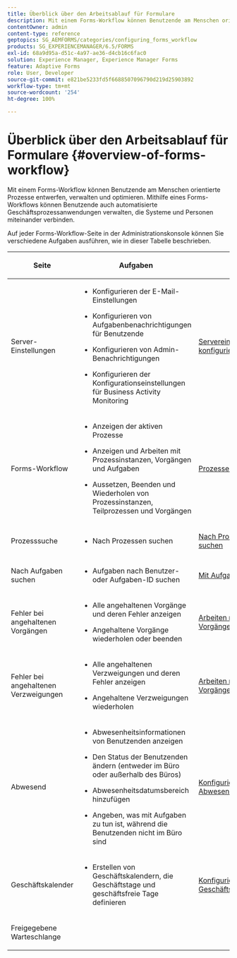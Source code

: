 ```yaml
---
title: Überblick über den Arbeitsablauf für Formulare
description: Mit einem Forms-Workflow können Benutzende am Menschen orientierte Prozesse entwerfen, verwalten und optimieren. Mithilfe eines Forms-Workflows können Benutzende auch automatisierte Geschäftsprozessanwendungen verwalten, die Systeme und Personen miteinander verbinden.
contentOwner: admin
content-type: reference
geptopics: SG_AEMFORMS/categories/configuring_forms_workflow
products: SG_EXPERIENCEMANAGER/6.5/FORMS
exl-id: 68a9d95a-d51c-4a97-ae36-d4cb16c6fac0
solution: Experience Manager, Experience Manager Forms
feature: Adaptive Forms
role: User, Developer
source-git-commit: e821be5233fd5f6688507096790d219d25903892
workflow-type: tm+mt
source-wordcount: '254'
ht-degree: 100%

---
```


# Überblick über den Arbeitsablauf für Formulare {#overview-of-forms-workflow}

Mit einem Forms-Workflow können Benutzende am Menschen orientierte Prozesse entwerfen, verwalten und optimieren. Mithilfe eines Forms-Workflows können Benutzende auch automatisierte Geschäftsprozessanwendungen verwalten, die Systeme und Personen miteinander verbinden.

Auf jeder Forms-Workflow-Seite in der Administrationskonsole können Sie verschiedene Aufgaben ausführen, wie in dieser Tabelle beschrieben.

<table>
 <thead>
  <tr>
   <th><p>Seite</p></th>
   <th><p>Aufgaben</p></th>
   <th><p>Siehe</p></th>
  </tr>
 </thead>
 <tbody>
  <tr>
   <td><p>Server-Einstellungen</p></td>
   <td>
    <ul>
     <li><p>Konfigurieren der E-Mail-Einstellungen</p></li>
     <li><p>Konfigurieren von Aufgabenbenachrichtigungen für Benutzende</p></li>
     <li><p>Konfigurieren von Admin-Benachrichtigungen</p></li>
     <li><p>Konfigurieren der Konfigurationseinstellungen für Business Activity Monitoring </p></li>
    </ul></td>
   <td><p><a href="/help/forms/using/admin-help/configuring-server-settings.md#configuring-server-settings">Servereinstellungen konfigurieren</a></p></td>
  </tr>
  <tr>
   <td><p>Forms-Workflow</p></td>
   <td>
    <ul>
     <li><p>Anzeigen der aktiven Prozesse</p></li>
     <li><p>Anzeigen und Arbeiten mit Prozessinstanzen, Vorgängen und Aufgaben</p></li>
     <li><p>Aussetzen, Beenden und Wiederholen von Prozessinstanzen, Teilprozessen und Vorgängen</p></li>
    </ul></td>
   <td><p><a href="/help/forms/using/admin-help/processes.md#managing-processes">Prozesse verwalten</a></p></td>
  </tr>
  <tr>
   <td><p>Prozesssuche</p></td>
   <td>
    <ul>
     <li><p>Nach Prozessen suchen</p></li>
    </ul></td>
   <td><p><a href="/help/forms/using/admin-help/searching-process-instances.md#searching-for-process-instances">Nach Prozessinstanzen suchen</a></p></td>
  </tr>
  <tr>
   <td><p>Nach Aufgaben suchen</p></td>
   <td>
    <ul>
     <li><p>Aufgaben nach Benutzer- oder Aufgaben-ID suchen</p></li>
    </ul></td>
   <td><p><a href="/help/forms/using/admin-help/tasks.md#working-with-tasks">Mit Aufgaben arbeiten</a></p></td>
  </tr>
  <tr>
   <td><p>Fehler bei angehaltenen Vorgängen</p></td>
   <td>
    <ul>
     <li><p>Alle angehaltenen Vorgänge und deren Fehler anzeigen</p></li>
     <li><p>Angehaltene Vorgänge wiederholen oder beenden</p></li>
    </ul></td>
   <td><p><a href="/help/forms/using/admin-help/stalled-operations-branches.md#working-with-stalled-operations-and-branches">Arbeiten mit angehaltenen Vorgängen und Zweigen</a></p></td>
  </tr>
  <tr>
   <td><p>Fehler bei angehaltenen Verzweigungen</p></td>
   <td>
    <ul>
     <li><p>Alle angehaltenen Verzweigungen und deren Fehler anzeigen</p></li>
     <li><p>Angehaltene Verzweigungen wiederholen</p></li>
    </ul></td>
   <td><p><a href="/help/forms/using/admin-help/stalled-operations-branches.md#working-with-stalled-operations-and-branches">Arbeiten mit angehaltenen Vorgängen und Zweigen</a></p></td>
  </tr>
  <tr>
   <td><p>Abwesend</p></td>
   <td>
    <ul>
     <li><p>Abwesenheitsinformationen von Benutzenden anzeigen</p></li>
     <li><p>Den Status der Benutzenden ändern (entweder im Büro oder außerhalb des Büros)</p></li>
     <li><p>Abwesenheitsdatumsbereich hinzufügen </p></li>
     <li><p>Angeben, was mit Aufgaben zu tun ist, während die Benutzenden nicht im Büro sind</p></li>
    </ul></td>
   <td><p><a href="/help/forms/using/admin-help/configuring-out-office-settings.md#configuring-out-of-office-settings">Konfigurieren von Abwesenheitseinstellungen</a></p></td>
  </tr>
  <tr>
   <td><p>Geschäftskalender</p></td>
   <td>
    <ul>
     <li><p>Erstellen von Geschäftskalendern, die Geschäftstage und geschäftsfreie Tage definieren</p></li>
    </ul></td>
   <td><p><a href="/help/forms/using/admin-help/configuring-business-calendars.md#configuring-business-calendars">Konfigurieren von Geschäftskalendern</a></p></td>
  </tr>
  <tr>
   <td><p>Freigegebene Warteschlange</p></td>
   <td><p></p></td>
   <td><p></p></td>
  </tr>
 </tbody>
</table>
